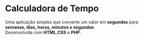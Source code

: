 # Calculadora de Tempo  

Uma aplicação simples que converte um valor em **segundos** para **semanas, dias, horas, minutos e segundos**.  
Desenvolvida com **HTML**,**CSS** e **PHP**.


